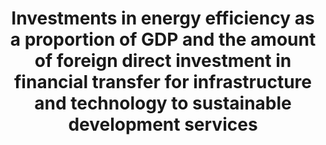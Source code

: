 ---
actual_indicator_available: null
actual_indicator_available_description: null
comments_and_limitations: null
data_non_statistical: true
date_metadata_updated: null
date_of_national_source_publication: null
disaggregation_categories: null
disaggregation_geography: null
goal_meta_link: http://unstats.un.org/sdgs/files/metadata-compilation/Metadata-Goal-7.pdf
goal_meta_link_page: 16
graph: null
graph_status_notes: checking
graph_title: Investments in energy efficiency as a proportion of GDP and the amount
  of foreign direct investment in financial transfer for infrastructure and technology
  to sustainable development services
graph_type: null
graph_type_description: null
has_metadata: false
indicator: 7.b.1
indicator_definition: ''
indicator_name: Investments in energy efficiency as a proportion of GDP and the amount
  of foreign direct investment in financial transfer for infrastructure and technology
  to sustainable development services
indicator_sort_order: 07-0b-01
indicator_variable: null
international_and_national_references: null
layout: indicator
method_of_computation: ''
periodicity: null
permalink: /7-b-1/
published: false
rationale_interpretation: ''
reporting_status: notstarted
scheduled_update_by_SDG_team: null
scheduled_update_by_national_source: null
sdg_goal: 7
source_active_1: true
source_agency_staff_email_1: null
source_agency_staff_name_1: null
source_agency_survey_dataset_1: null
source_notes_1: null
source_title_1: null
source_url_1: null
target: By 2030, expand infrastructure and upgrade technology for supplying modern
  and sustainable energy services for all in developing countries, in particular least
  developed countries and small island developing States and landlocked developing
  countries, in accordance with their respective programmes of support
target_id: 7.b
time_period: null
title: Investments in energy efficiency as a proportion of GDP and the amount of foreign
  direct investment in financial transfer for infrastructure and technology to sustainable
  development services
un_custodial_agency: IEA
un_designated_tier: '3'
unit_of_measure: null
variable_description: null
variable_notes: null
---